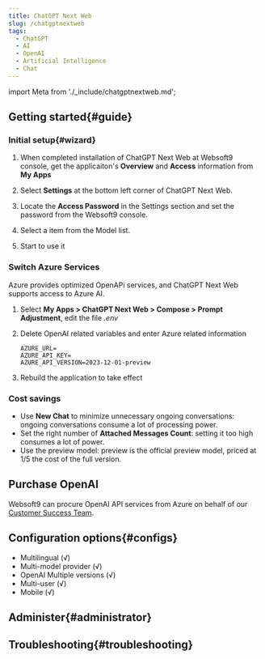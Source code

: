 ```yaml
---
title: ChatGPT Next Web
slug: /chatgptnextweb
tags:
  - ChatGPT
  - AI
  - OpenAI
  - Artificial Intelligence
  - Chat
---
```


import Meta from './_include/chatgptnextweb.md';

<Meta name="meta" />

## Getting started{#guide}

### Initial setup{#wizard}

1. When completed installation of ChatGPT Next Web at Websoft9 console, get the applicaiton's **Overview** and **Access** information from **My Apps**  

2. Select **Settings** at the bottom left corner of ChatGPT Next Web.

3. Locate the **Access Password** in the Settings section and set the password from the Websoft9 console.

4. Select a item from the Model list.

5. Start to use it

### Switch Azure Services

Azure provides optimized OpenAPi services, and ChatGPT Next Web supports access to Azure AI.

1. Select **My Apps > ChatGPT Next Web > Compose > Prompt Adjustment**, edit the file *.env*  

2. Delete OpenAI related variables and enter Azure related information  
   ```
   AZURE_URL=
   AZURE_API_KEY=
   AZURE_API_VERSION=2023-12-01-preview
   ```

3. Rebuild the application to take effect  

### Cost savings

- Use **New Chat** to minimize unnecessary ongoing conversations: ongoing conversations consume a lot of processing power.  
- Set the right number of **Attached Messages Count**: setting it too high consumes a lot of power.  
- Use the preview model: preview is the official preview model, priced at 1/5 the cost of the full version.  

## Purchase OpenAI 

Websoft9 can procure OpenAI API services from Azure on behalf of our [Customer Success Team](./helpdesk).

## Configuration options{#configs}

- Multilingual (√)
- Multi-model provider (√)
- OpenAI Multiple versions (√)
- Multi-user (√)
- Mobile (√)

## Administer{#administrator}

## Troubleshooting{#troubleshooting}